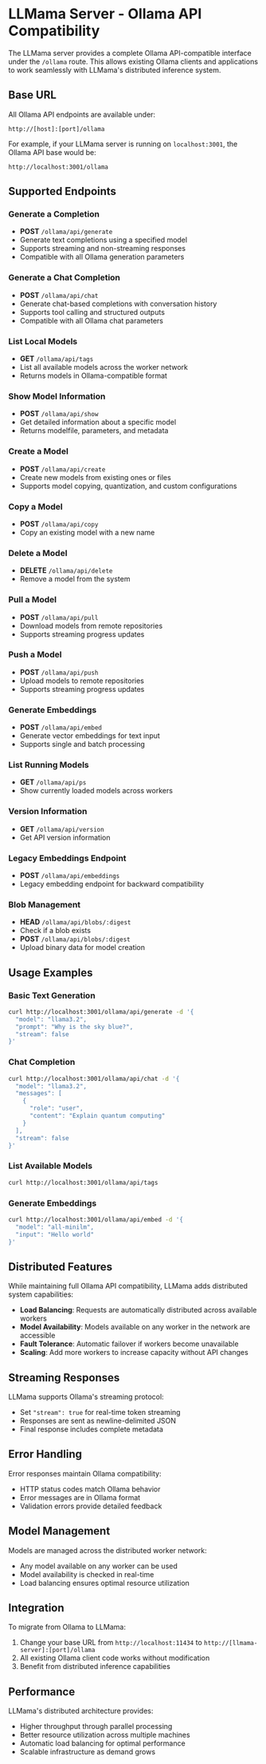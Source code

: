 # LLMama Server - Ollama API Compatibility

The LLMama server provides a complete Ollama API-compatible interface under the `/ollama` route. This allows existing Ollama clients and applications to work seamlessly with LLMama's distributed inference system.

## Base URL

All Ollama API endpoints are available under:

```
http://[host]:[port]/ollama
```

For example, if your LLMama server is running on `localhost:3001`, the Ollama API base would be:

```
http://localhost:3001/ollama
```

## Supported Endpoints

### Generate a Completion

- **POST** `/ollama/api/generate`
- Generate text completions using a specified model
- Supports streaming and non-streaming responses
- Compatible with all Ollama generation parameters

### Generate a Chat Completion

- **POST** `/ollama/api/chat`
- Generate chat-based completions with conversation history
- Supports tool calling and structured outputs
- Compatible with all Ollama chat parameters

### List Local Models

- **GET** `/ollama/api/tags`
- List all available models across the worker network
- Returns models in Ollama-compatible format

### Show Model Information

- **POST** `/ollama/api/show`
- Get detailed information about a specific model
- Returns modelfile, parameters, and metadata

### Create a Model

- **POST** `/ollama/api/create`
- Create new models from existing ones or files
- Supports model copying, quantization, and custom configurations

### Copy a Model

- **POST** `/ollama/api/copy`
- Copy an existing model with a new name

### Delete a Model

- **DELETE** `/ollama/api/delete`
- Remove a model from the system

### Pull a Model

- **POST** `/ollama/api/pull`
- Download models from remote repositories
- Supports streaming progress updates

### Push a Model

- **POST** `/ollama/api/push`
- Upload models to remote repositories
- Supports streaming progress updates

### Generate Embeddings

- **POST** `/ollama/api/embed`
- Generate vector embeddings for text input
- Supports single and batch processing

### List Running Models

- **GET** `/ollama/api/ps`
- Show currently loaded models across workers

### Version Information

- **GET** `/ollama/api/version`
- Get API version information

### Legacy Embeddings Endpoint

- **POST** `/ollama/api/embeddings`
- Legacy embedding endpoint for backward compatibility

### Blob Management

- **HEAD** `/ollama/api/blobs/:digest`
- Check if a blob exists
- **POST** `/ollama/api/blobs/:digest`
- Upload binary data for model creation

## Usage Examples

### Basic Text Generation

```bash
curl http://localhost:3001/ollama/api/generate -d '{
  "model": "llama3.2",
  "prompt": "Why is the sky blue?",
  "stream": false
}'
```

### Chat Completion

```bash
curl http://localhost:3001/ollama/api/chat -d '{
  "model": "llama3.2",
  "messages": [
    {
      "role": "user",
      "content": "Explain quantum computing"
    }
  ],
  "stream": false
}'
```

### List Available Models

```bash
curl http://localhost:3001/ollama/api/tags
```

### Generate Embeddings

```bash
curl http://localhost:3001/ollama/api/embed -d '{
  "model": "all-minilm",
  "input": "Hello world"
}'
```

## Distributed Features

While maintaining full Ollama API compatibility, LLMama adds distributed system capabilities:

- **Load Balancing**: Requests are automatically distributed across available workers
- **Model Availability**: Models available on any worker in the network are accessible
- **Fault Tolerance**: Automatic failover if workers become unavailable
- **Scaling**: Add more workers to increase capacity without API changes

## Streaming Responses

LLMama supports Ollama's streaming protocol:

- Set `"stream": true` for real-time token streaming
- Responses are sent as newline-delimited JSON
- Final response includes complete metadata

## Error Handling

Error responses maintain Ollama compatibility:

- HTTP status codes match Ollama behavior
- Error messages are in Ollama format
- Validation errors provide detailed feedback

## Model Management

Models are managed across the distributed worker network:

- Any model available on any worker can be used
- Model availability is checked in real-time
- Load balancing ensures optimal resource utilization

## Integration

To migrate from Ollama to LLMama:

1. Change your base URL from `http://localhost:11434` to `http://[llmama-server]:[port]/ollama`
2. All existing Ollama client code works without modification
3. Benefit from distributed inference capabilities

## Performance

LLMama's distributed architecture provides:

- Higher throughput through parallel processing
- Better resource utilization across multiple machines
- Automatic load balancing for optimal performance
- Scalable infrastructure as demand grows
